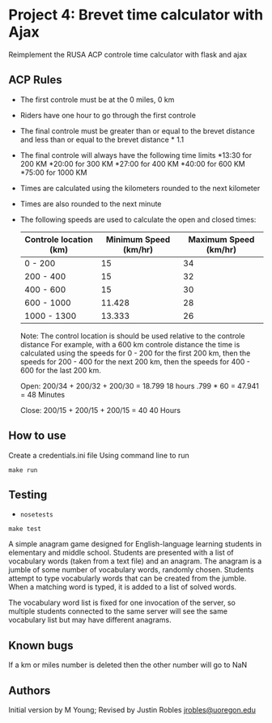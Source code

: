# Project 4:  Brevet time calculator with Ajax

Reimplement the RUSA ACP controle time calculator with flask and ajax

## ACP Rules
* The first controle must be at the 0 miles, 0 km
* Riders have one hour to go through the first controle
* The final controle must be greater than or equal to the brevet distance and less than or equal to the brevet distance * 1.1
* The final controle will always have the following time limits
    *13:30 for 200 KM
    *20:00 for 300 KM
    *27:00 for 400 KM
    *40:00 for 600 KM
    *75:00 for 1000 KM
* Times are calculated using the kilometers rounded to the next kilometer
* Times are also rounded to the next minute

* The following speeds are used to calculate the open and closed times:

    | Controle location (km) | Minimum Speed (km/hr) | Maximum Speed (km/hr) |
    | ------------------------ | --------------------------- | ----------------------------- |
    | 0 - 200 | 15 | 34 |
    | 200 - 400 | 15 | 32 |
    | 400 - 600 | 15 | 30 |
    | 600 - 1000 | 11.428 | 28 |
    | 1000 - 1300 | 13.333 | 26 |
    
    Note: The control location is should be used relative to the controle distance
    For example, with a 600 km controle distance the time is calculated using the speeds for 0 - 200 for the first
    200 km, then the speeds for 200 - 400 for the next 200 km, then the speeds for 400 - 600 for the last 200 km.
    
    Open:
    200/34 + 200/32 + 200/30 = 18.799
    18 hours
    .799 * 60 = 47.941 = 48 Minutes
    
    
    Close:
    200/15 + 200/15 + 200/15 = 40
    40 Hours

## How to use
Create a credentials.ini file
Using command line to run
```
make run
```

## Testing

* `nosetests`
```
make test
```


A simple anagram game designed for English-language learning students in
elementary and middle school.
Students are presented with a list of vocabulary words (taken from a text file)
and an anagram.  The anagram is a jumble of some number of vocabulary words, randomly chosen.  Students attempt to type vocabularly words that can be created from the
jumble.  When a matching word is typed, it is added to a list of solved words.

The vocabulary word list is fixed for one invocation of the server, so multiple
students connected to the same server will see the same vocabulary list but may
have different anagrams.

## Known bugs
If a km or miles number is deleted then the other number will go to NaN


## Authors

Initial version by M Young;
Revised by Justin Robles jrobles@uoregon.edu

